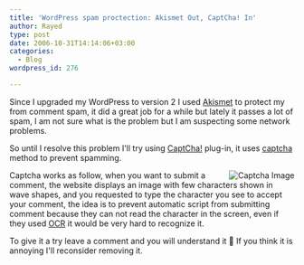 ```yaml
---
title: 'WordPress spam proctection: Akismet Out, CaptCha! In'
author: Rayed
type: post
date: 2006-10-31T14:14:06+03:00
categories:
  - Blog
wordpress_id: 276

---
```

Since I upgraded my WordPress to version 2 I used <a href="http://akismet.com/">Akismet</a> to protect my from comment spam, it did a great job for a while but lately it passes a lot of spam, I am not sure what is the problem but I am suspecting some network problems.

So until I resolve this problem I'll try using <a href="http://www.boriel.com/?page_id=17">CaptCha!</a> plug-in, it uses <a href="http://en.wikipedia.org/wiki/Captcha">captcha</a> method to prevent spamming.

<img src="/static/uploads/old/2006-10-31/captcha.jpg" alt="Captcha Image" align="right" />

Captcha works as follow, when you want to submit a comment, the website displays an image with few characters shown in wave shapes, and you requested to type the character you see to accept your comment, the idea is to prevent automatic script from submitting comment because they can not read the character in the screen, even if they used <a href="http://en.wikipedia.org/wiki/Optical_character_recognition">OCR</a> it would be very hard to recognize it.

To give it a try leave a comment and you will understand it 🙂 If you think it is annoying I'll reconsider removing it.

